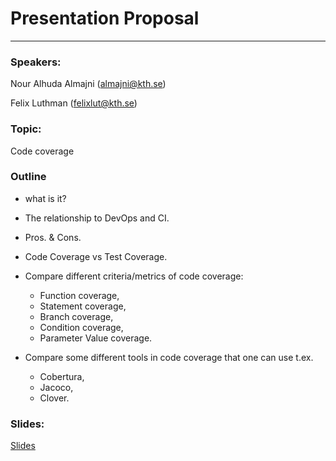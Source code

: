# Presentation Proposal
----
### Speakers:

Nour Alhuda Almajni (almajni@kth.se)

Felix Luthman (felixlut@kth.se)


### Topic:
Code coverage

### Outline
- what is it?

- The relationship to DevOps and CI.
- Pros. & Cons.
- Code Coverage vs Test Coverage.
- Compare different criteria/metrics of code coverage:
  - Function coverage,
  - Statement coverage,
  - Branch coverage,
  - Condition coverage,
  - Parameter Value coverage.
- Compare some different tools in code coverage that one can use t.ex.
  - Cobertura,
  - Jacoco,
  - Clover.


### Slides:
[Slides](https://docs.google.com/presentation/d/18BNAIjwObLujfTQMVZhUgd5be8h7cEe818jk688BrFw/edit?usp=sharing)
